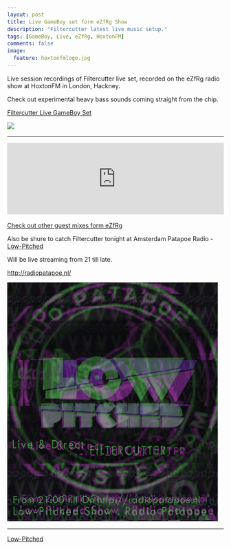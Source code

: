 ```yaml
---
layout: post
title: Live GameBoy set form eZfRg Show
description: "Filtercutter latest live music setup."
tags: [GameBoy, Live, eZfRg, HoxtonFM]
comments: false
image:
  feature: hoxtonfmlogo.jpg
---
```


Live session recordings of Filtercutter live set, recorded on the eZfRg radio show at HoxtonFM in London, Hackney.

Check out experimental heavy bass sounds coming straight from the chip. 

<a href="https://soundcloud.com/theeasyfrogsshow/ezfrg-filtercutter-live-game-boy-hoxton-fm" target="_blank">Filtercutter Live GameBoy Set</a>

<a href="https://soundcloud.com/theeasyfrogsshow/ezfrg-filtercutter-live-game-boy-hoxton-fm" target="_blank"><img src="https://fbcdn-sphotos-d-a.akamaihd.net/hphotos-ak-xap1/v/t1.0-9/1471257_10206126047740813_709501105673605284_n.jpg?oh=16761eb5bec15d65630865d6365fa226&oe=55AFAF25&__gda__=1436174841_80e1deb38963f9827eb9d5c90cd04bf3"></a>


---

<iframe width="100%" height="166" scrolling="no" frameborder="no" src="https://w.soundcloud.com/player/?url=https%3A//api.soundcloud.com/tracks/199482660&amp;color=ff5500&amp;auto_play=false&amp;hide_related=false&amp;show_comments=true&amp;show_user=true&amp;show_reposts=false"></iframe>

<a href="https://soundcloud.com/theeasyfrogsshow/" target="_blank">Check out other guest mixes form eZfRg</a>

Also be shure to catch Filtercutter tonight at Amsterdam Patapoe Radio - <a href="http://www.lowpitched.org/" target="_blank">Low-Pitched</a>

Will be live streaming from 21 till late.

<a href="http://radiopatapoe.nl/" target="_blank">http://radiopatapoe.nl/</a>

<a href="http://radiopatapoe.nl/" target="_blank"><img src="/images/lpptpradio.jpg"></a>

---

<div markdown="0"><a href="https://www.facebook.com/LowPitchedPl3asure" target="_blank" class="btn btn-info">Low-Pitched</a></div>
